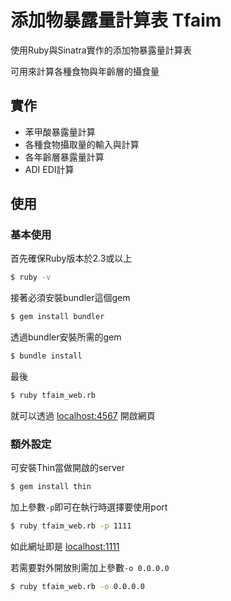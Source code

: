 # 添加物暴露量計算表 Tfaim

使用Ruby與Sinatra實作的添加物暴露量計算表

可用來計算各種食物與年齡層的攝食量

## 實作
* 苯甲酸暴露量計算
* 各種食物攝取量的輸入與計算
* 各年齡層暴露量計算
* ADI EDI計算

## 使用

### 基本使用

首先確保Ruby版本於2.3或以上

```bash
$ ruby -v
```

接著必須安裝bundler這個gem

```bash
$ gem install bundler
```

透過bundler安裝所需的gem

```bash
$ bundle install
```

最後

```bash
$ ruby tfaim_web.rb
```

就可以透過 [localhost:4567](localhost:4567) 開啟網頁

### 額外設定

可安裝Thin當做開啟的server

```bash
$ gem install thin
```

加上參數`-p`即可在執行時選擇要使用port

```bash
$ ruby tfaim_web.rb -p 1111
```
如此網址即是 [localhost:1111](localhost:1111)


若需要對外開放則需加上參數`-o 0.0.0.0`

```bash
$ ruby tfaim_web.rb -o 0.0.0.0
```
